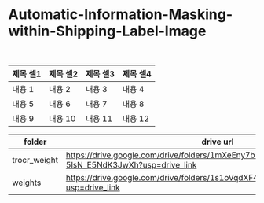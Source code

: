 # Automatic-Information-Masking-within-Shipping-Label-Image
</br>

|제목 셀1|제목 셀2|제목 셀3|제목 셀4|
|---|---|---|---|
|내용 1|내용 2|내용 3|내용 4|
|내용 5|내용 6|내용 7|내용 8|
|내용 9|내용 10|내용 11|내용 12|


|   folder    |                                     drive url                                           |
|------------ | --------------------------------------------------------------------------------------- |
|trocr_weight | https://drive.google.com/drive/folders/1mXeEny7bDfHqEcIZ-5lsN_E5NdK3JwXh?usp=drive_link |
| weights     | https://drive.google.com/drive/folders/1s1oVqdXF4qPBji_8PuGIHNwky2QFbHrD?usp=drive_link |

